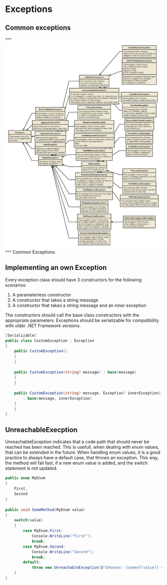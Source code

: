 # Exceptions

## Common exceptions

^^^
![Common Exceptions](img/common_exceptions.svg)
^^^ Common Exceptions

## Implementing an own Exception

Every exception class should have 3 constructors for the following scenarios:

1. A parameterless constructor
2. A constructor that takes a string message
3. A constructor that takes a string message and an inner exception

The constructors should call the base class constructors with the appropriate parameters. Exceptions should be serializable for compatibility with older .NET Framework versions.

```csharp
[Serializable]
public class CustomException : Exception
{
    public CustomException()
    {
    }

    public CustomException(string? message) : base(message)
    {
    }

    public CustomException(string? message, Exception? innerException) 
        : base(message, innerException)
    {
    }
}
```

## UnreachableExecption

UnreachableException indicates that a code path that should never be reached has been reached. This is usefull, when dealing with enum values, that can be extended in the future. When handling enum values, it is a good practice to always have a default case, that throws an exception. This way, the method will fail fast, if a new enum value is added, and the switch statement is not updated.

```csharp
public enum MyEnum
{
    First,
    Second
}

public void SomeMethod(MyEnum value)
{
    switch(value)
    {
        case MyEnum.First:
            Console.WriteLine("First");
            break;
        case MyEnum.Second:
            Console.WriteLine("Second");
            break;
        default:
            throw new UnreachableException($"Unknown: {nameof(value)} value: {value}");
    }
}
```
